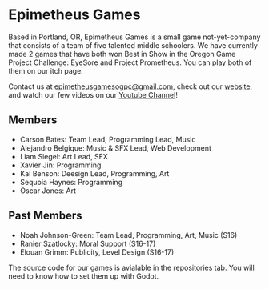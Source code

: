 # Epimetheus Games

Based in Portland, OR, Epimetheus Games is a small game not-yet-company that consists of a team of five talented middle schoolers. We have currently made 2 games that have both won Best in Show in the Oregon Game Project Challenge: EyeSore and Project Prometheus. You can play both of them on our itch page.

Contact us at [epimetheusgamesogpc@gmail.com](mailto:epimetheusgamesogpc@gmail.com), check out our [website](https://epimetheusgames.onrender.com/ ), and watch our few videos on our [Youtube Channel](https://www.youtube.com/@epimetheusgamesogpc)!

## Members

- Carson Bates: Team Lead, Programming Lead, Music
- Alejandro Belgique: Music & SFX Lead, Web Development
- Liam Siegel: Art Lead, SFX
- Xavier Jin: Programming
- Kai Benson: Deesign Lead, Programming, Art
- Sequoia Haynes: Programming
- Oscar Jones: Art

## Past Members

- Noah Johnson-Green: Team Lead, Programming, Art, Music (S16)
- Ranier Szatlocky: Moral Support (S16-17)
- Elouan Grimm: Publicity, Level Design (S16-17)

The source code for our games is avialable in the repositories tab. You will need to know how to set them up with Godot.
